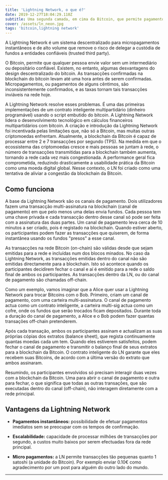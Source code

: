 ```yaml
---
title: 'Lightning Network, o que é?'
date: 2019-12-27T18:04:29.110Z
subtitle: Uma segunda camada, em cima da Bitcoin, que permite pagamentos instantâneos e practicamente sem fees.
cover: /assets/ln_neon.jpg
tags: 'bitcoin,lightning network'
---
```

A Lightning Network é um sistema descentralizado para micropagamentos instantâneos e de alto volume que remove o risco de delegar a custódia de fundos a entidades confiáveis (trusted third party).

O Bitcoin, permite que qualquer pessoa envie valor sem um
intermediário ou depositário confiável. Existem, no entanto, algumas desvantagens do design descentralizado do bitcoin. As transacções confirmadas na blockchain do bitcoin levam até uma hora antes de serem confirmadas. Micropagamentos, ou pagamentos de alguns cêntimos, são inconsistentemente confirmados, e as taxas tornam tais transacções inviáveis na rede hoje.

A Lightning Network resolve esses problemas. É uma das primeiras implementações de um contrato inteligente multipartidário (dinheiro programável) usando o script embutido do bitcoin. A Lightning Network lidera o desenvolvimento tecnológico em cálculos financeiros multipartidários com bitcoin. A criação e introdução da Lightning Network foi incentivada pelas limitações que, não só a Bitcoin, mas muitas outras criptomoedas enfrentam. Atualmente, a blockchain da Bitcoin é capaz de processar entre 2 e 7 transacções por segundo (TPS). Na medida em que o ecossistema das criptomoedas cresce e mais pessoas se juntam à rede, o número de transacções transmitidas para a blockchain também aumenta, tornando a rede cada vez mais congestionada. A performance geral fica comprometida, reduzindo drasticamente a usabilidade prática da Bitcoin como uma moeda digital global. Nesse contexto, o LN foi criado como uma tentativa de aliviar a congestão da blockchain da Bitcoin.

## Como funciona
A base da Lightning Network são os canais de pagamento. Dois utilizadores fazem uma transacção multi-assinatura na blockchain (canal de pagamento) em que pelo menos uma delas envia fundos. Cada pessoa tem uma chave privada e cada transacção dentro desse canal só pode ser feita com a assinatura das duas partes. Um canal de pagamento leva cerca de 10 minutos a ser criado, pois é registado na blockchain. Quando estiver aberto, os participantes podem fazer as transacções que quiserem, de forma instantânea usando os fundos "presos" a esse canal. 

As transacções na rede Bitcoin (on-chain) são válidas desde que sejam emitidas para a rede e incluídas num dos blocos minados. No caso da Lightning Network, as transacções emitidas dentro do canal não são emitidas directamente para a blockchain. Isto só acontece quando os participantes decidirem fechar o canal e aí é emitido para a rede o saldo final de ambos os participantes. As transacções dentro da LN, ou do canal de pagamento são chamadas off-chain.

Como um exemplo, vamos imaginar que a Alice quer usar a Lightning Network para trocar Bitcoins com o Bob. Primeiro, criam um canal de pagamento, com uma carteira multi-assinatura. O canal de pagamento actua como um contrato inteligente, a carteira multi-sig actua como um cofre, onde os fundos que serão trocados ficam depositados. Durante toda a duração do canal de pagamento, a Alice e o Bob podem fazer quantas transações off-chain pretenderem.

Após cada transação, ambos os participantes assinam e actualizam as suas próprias cópias dos extratos (balance sheet), que regista continuamente quantas moedas cada um tem. Quando eles estiverem satisfeitos, podem fechar o canal de pagamento e transmitir o balanço final de seus extratos para a blockchain da Bitcoin. O contrato inteligente do LN garante que eles recebem suas Bitcoins, de acordo com a última versão do extrato que ambos assinaram.

Resumindo, os participantes envolvidos só precisam interagir duas vezes com a blockchain da Bitcoin. Uma para abrir o canal de pagamento e outra para fechar, o que significa que todas as outras transações, que são executadas dentro do canal (off-chain), não interagem diretamente com a rede principal.

## Vantagens da Lightning Network
- __Pagamentos instantâneos:__ possibilidade de efetuar pagamentos imediatos sem se preocupar com os tempos de confirmação.

- __Escalabilidade:__ capacidade de processar milhões de transacções por segundo, a custos muito baixos por serem efectuadas fora da rede principal.

- __Micro pagamentos:__ a LN permite transacções tão pequenas quanto 1 satoshi (a unidade do Bitcoin). Por exemplo enviar 0.10€ como agradecimento por um post para alguém do outro lado do mundo.

***

